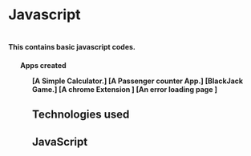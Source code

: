 <h1>Javascript<h1>
<h4>This contains basic javascript codes.<h4>
<ul>Apps created<ul>

[A Simple Calculator.]
[A Passenger counter App.]
[BlackJack Game.]
[A chrome Extension ]
[An error loading page ]

<h2>Technologies used<h2>
<h2>JavaScript <h2>

